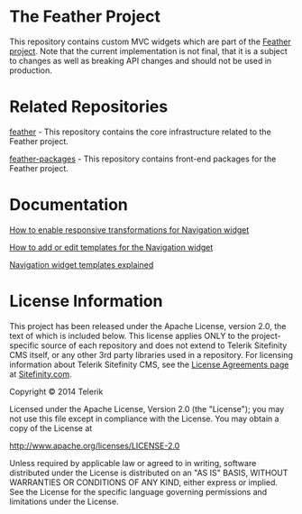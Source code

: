 The Feather Project
=======

This repository contains custom MVC widgets which are part of the [Feather project](http://projectfeather.sitefinity.com). Note that the current implementation is not final, that it is a subject to changes as well as breaking API changes and should not be used in production.

# Related Repositories

[feather](https://github.com/Sitefinity/feather) - This repository contains the core infrastructure related to the Feather project.

[feather-packages](https://github.com/Sitefinity/feather-packages) - This repository contains front-end packages for the Feather project.

# Documentation

[How to enable responsive transformations for Navigation widget ](https://github.com/Sitefinity/feather-widgets/wiki/How-to-enable-responsive-transformations-for-Navigation-widget)

[How to add or edit templates for the Navigation widget ](https://github.com/Sitefinity/feather-widgets/wiki/How-to-add-or-edit-templates-for-the-Navigation-widget)

[Navigation widget templates explained ](https://github.com/Sitefinity/feather-widgets/wiki/Navigation-widget-templates-explained)

# License Information

This project has been released under the Apache License, version 2.0, the text of which is included below. This license applies ONLY to the project-specific source of each repository and does not extend to Telerik Sitefinity CMS itself, or any other 3rd party libraries used in a repository. For licensing information about Telerik Sitefinity CMS, see the [License Agreements page](http://www.sitefinity.com/purchase/license-agreement) at [Sitefinity.com](http://www.sitefinity.com/).

Copyright © 2014 Telerik

Licensed under the Apache License, Version 2.0 (the "License"); you may not use this file except in compliance with the License. You may obtain a copy of the License at

http://www.apache.org/licenses/LICENSE-2.0

Unless required by applicable law or agreed to in writing, software distributed under the License is distributed on an "AS IS" BASIS, WITHOUT WARRANTIES OR CONDITIONS OF ANY KIND, either express or implied. See the License for the specific language governing permissions and limitations under the License.
